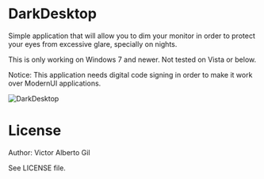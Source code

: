 # DarkDesktop
Simple application that will allow you to dim your monitor in order to protect your eyes from excessive glare, specially on nights.

This is only working on Windows 7 and newer. Not tested on Vista or below.

Notice: This application needs digital code signing in order to make it work over ModernUI applications.

![DarkDesktop](http://lh5.ggpht.com/_UYfJA13JoMI/TZoVjt00EjI/AAAAAAAABAQ/DS1IhOV8N8Q/DarkDesktop.jpg?imgmax=800 "DarkDesktop")

# License
Author: Victor Alberto Gil <vhanla>

See LICENSE file.

